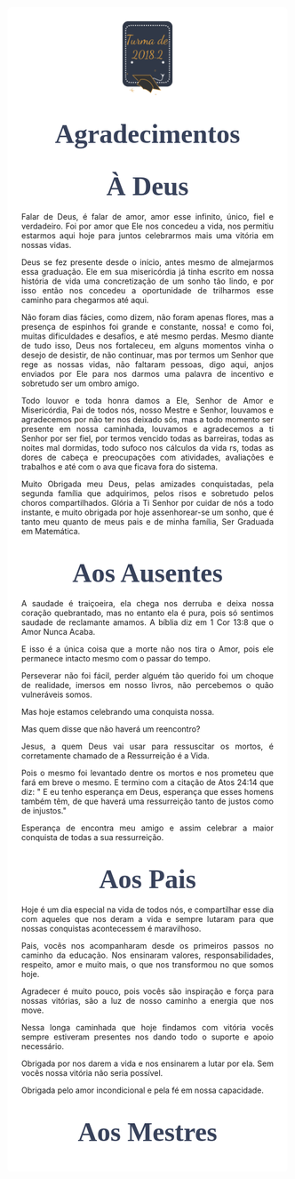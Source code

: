 

<style>

body { 
  background-image: url("../imagens/fundo7.png");
  background-repeat: no-repeat;
  background-attachment: fixed;
  background-position: center; 
}

#example3 {
  border-radius: 6px;
  padding: 25px;
  background-color: white;
  background-repeat: no-repeat;
  background-origin: content-box;
  background-position: center;
}
</style>

<link href="https://fonts.googleapis.com/css?family=Dancing+Script&display=swap" rel="stylesheet">

<div id="example3">
<center><img src="../imagens/turma2.png" style="width:20%"/></center>


<center> 

<h1 style="font-family:'Dancing Script', cursive; color:#38425B;"><font size="12"><strong>Agradecimentos</strong></font></h1>

 
<h1 style="font-family:'Dancing Script', cursive; color:#38425B;"><font size="8"><strong>À Deus</strong></font></h1>

<p style="text-align: justify;">
 Falar de Deus, é falar de amor, amor esse infinito, único, fiel e verdadeiro. Foi por amor que Ele nos concedeu a vida, nos permitiu estarmos aqui hoje para juntos celebrarmos mais uma vitória em nossas vidas.  </p>

<p style="text-align: justify;">
Deus se fez presente desde o início, antes mesmo de almejarmos essa graduação. Ele em sua misericórdia já tinha escrito em nossa história de vida uma concretização de um sonho tão lindo, e por isso então nos concedeu a oportunidade de trilharmos esse caminho para chegarmos até aqui. </p> 

<p style="text-align: justify;">
Não foram dias fácies, como dizem, não foram apenas flores, mas a presença de espinhos foi grande e constante, nossa! e como foi, muitas dificuldades e desafios, e até mesmo perdas. Mesmo diante de tudo isso, Deus nos fortaleceu, em alguns momentos vinha o desejo de desistir, de não continuar, mas por termos um Senhor que rege as nossas vidas, não faltaram pessoas, digo aqui, anjos enviados por Ele para nos darmos uma palavra de incentivo e sobretudo ser um ombro amigo.  </p>

<p style="text-align: justify;">
Todo louvor e toda honra damos a Ele, Senhor de Amor e Misericórdia, Pai de todos nós, nosso Mestre e Senhor, louvamos e agradecemos por não ter nos deixado sós, mas a todo momento ser presente em nossa caminhada, louvamos e agradecemos a ti Senhor por ser fiel, por termos vencido todas as barreiras, todas as noites mal dormidas, todo sufoco nos cálculos da vida rs, todas as  dores de cabeça e preocupações com atividades, avaliações e trabalhos e até com o ava que ficava fora do sistema. </p> 

<p style="text-align: justify;">
Muito Obrigada meu Deus, pelas amizades conquistadas, pela segunda família que adquirimos, pelos risos e sobretudo pelos choros compartilhados. Glória a Ti Senhor por cuidar de nós a todo instante, e muito obrigada por hoje assenhorear-se um sonho, que é tanto meu quanto de meus pais e de minha família, Ser Graduada em Matemática.  
</p>

 
<h1 style="font-family:'Dancing Script', cursive; color:#38425B;"><font size="8"><strong>Aos Ausentes</strong></font></h1>

<p style="text-align: justify;">
A saudade é traiçoeira, ela chega nos derruba e deixa nossa coração quebrantado, mas no entanto ela é pura, pois só sentimos saudade de reclamante amamos.
A bíblia diz em 1 Cor 13:8 que o Amor Nunca Acaba. 
</p>


<p style="text-align: justify;">
E isso é a única coisa que a morte não nos tira o Amor, pois ele permanece intacto mesmo com o passar do tempo. 
</p>

<p style="text-align: justify;">
Perseverar não foi fácil, perder alguém tão querido foi um choque de realidade, imersos em nosso livros, não percebemos o quão vulneráveis somos.
</p>


<p style="text-align: justify;">
Mas hoje estamos celebrando uma conquista nossa.
</p>


<p style="text-align: justify;">
Mas quem disse que não haverá um reencontro? 
</p>


<p style="text-align: justify;">
Jesus, a quem Deus vai usar para ressuscitar os mortos, é corretamente chamado de a Ressurreição é a Vida.
</p>

<p style="text-align: justify;">
Pois o mesmo foi levantado dentre os mortos e nos prometeu que fará em breve o mesmo.  E termino com a citação de Atos 24:14 que diz: " E eu tenho esperança em Deus, esperança que esses homens também têm, de que haverá uma ressurreição tanto de justos como de injustos."
</p>

<p style="text-align: justify;">
Esperança de encontra meu amigo e assim celebrar a maior conquista de todas a sua ressurreição.
</p>












<h1 style="font-family:'Dancing Script', cursive; color:#38425B;"><font size="8"><strong>Aos Pais</strong></font></h1>

<p style="text-align: justify;">

</p>

<p style="text-align: justify;">
Hoje é um dia especial na vida de todos nós, e compartilhar esse dia com aqueles que nos deram a vida e sempre lutaram para que nossas conquistas acontecessem é maravilhoso.</p>

<p style="text-align: justify;">
Pais, vocês nos acompanharam desde os primeiros passos no caminho da educação. Nos ensinaram valores, responsabilidades, respeito, amor e muito mais, o que nos transformou no que somos hoje.</p>

<p style="text-align: justify;">
Agradecer é muito pouco, pois vocês são inspiração e força para nossas vitórias, são a luz de nosso caminho a energia que nos move.</p>

<p style="text-align: justify;">
Nessa longa caminhada que hoje findamos com vitória vocês sempre estiveram presentes nos dando todo o suporte e apoio necessário.</p>

<p style="text-align: justify;">
Obrigada por nos darem a vida e nos ensinarem a lutar por ela. Sem vocês nossa vitória não seria possível. </p>

<p style="text-align: justify;">
Obrigada pelo amor incondicional e pela fé em nossa capacidade.
</p>


<h1 style="font-family:'Dancing Script', cursive; color:#38425B;"><font size="8"><strong>Aos Mestres</strong></font></h1>

<p style="text-align: justify;">

</p>



</div>





